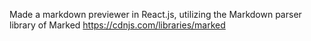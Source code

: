 Made a markdown previewer in React.js, utilizing the Markdown parser library of Marked https://cdnjs.com/libraries/marked